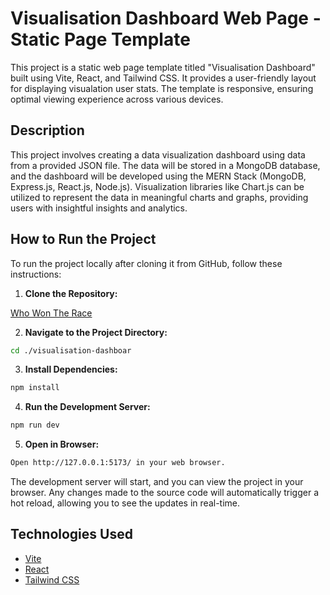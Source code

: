 # Visualisation Dashboard Web Page - Static Page Template

This project is a static web page template titled "Visualisation Dashboard" built using Vite, React, and Tailwind CSS. It provides a user-friendly layout for displaying visualation user stats. The template is responsive, ensuring optimal viewing experience across various devices.

## Description

This project involves creating a data visualization dashboard using data from a provided JSON file. The data will be stored in a MongoDB database, and the dashboard will be developed using  the MERN Stack (MongoDB, Express.js, React.js, Node.js). Visualization libraries like Chart.js can be utilized to represent the data in meaningful charts and graphs, providing users with insightful insights and analytics.

## How to Run the Project

To run the project locally after cloning it from GitHub, follow these instructions:

1. **Clone the Repository:**

[Who Won The Race](https://github.com/Tasmiyafatma/visualisation-dashboard)

2. **Navigate to the Project Directory:**

```bash
cd ./visualisation-dashboar
```

3. **Install Dependencies:**

```bash
npm install
```

4. **Run the Development Server:**

```bash
npm run dev
```

5. **Open in Browser:**

```bash
Open http://127.0.0.1:5173/ in your web browser.
```

The development server will start, and you can view the project in your browser. Any changes made to the source code will automatically trigger a hot reload, allowing you to see the updates in real-time.

## Technologies Used

- [Vite](https://vitejs.dev/)
- [React](https://reactjs.org/)
- [Tailwind CSS](https://tailwindcss.com/)
